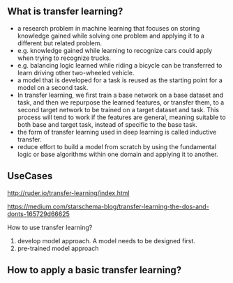 ## What is transfer learning?

- a research problem in machine learning that focuses on storing knowledge gained while solving one problem and applying it to a different but related problem. 
- e.g. knowledge gained while learning to recognize cars could apply when trying to recognize trucks.
- e.g. balancing logic learned while riding a bicycle can be transferred to learn driving other two-wheeled vehicle.
- a model that is developed for a task is reused as the starting point for a model on a second task.
- In transfer learning, we first train a base network on a base dataset and task, and then we repurpose the learned features, or transfer them, to a second target network to be trained on a target dataset and task. This process will tend to work if the features are general, meaning suitable to both base and target task, instead of specific to the base task.
- the form of transfer learning used in deep learning is called inductive transfer.
- reduce effort to build a model from scratch by using the fundamental logic or base algorithms within one domain and applying it to another. 

## UseCases

http://ruder.io/transfer-learning/index.html

https://medium.com/starschema-blog/transfer-learning-the-dos-and-donts-165729d66625

How to use transfer learning? 
1. develop model approach. A model needs to be designed first.
2. pre-trained model approach

## How to apply a basic transfer learning?
